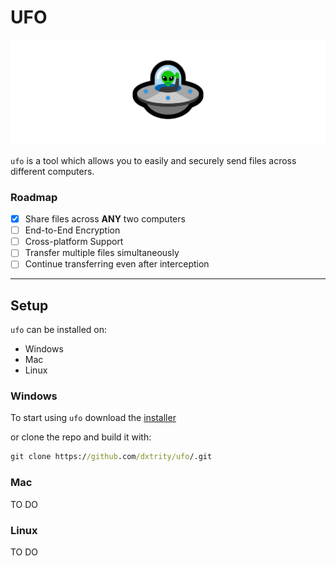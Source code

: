 # UFO

<img src="ufo.png">

`ufo` is a tool which allows you to easily and securely send files across different computers.

### **Roadmap**

- [x] Share files across **ANY** two computers
- [ ] End-to-End Encryption
- [ ] Cross-platform Support
- [ ] Transfer multiple files simultaneously
- [ ] Continue transferring even after interception

***

## **Setup**

``ufo`` can be installed on:
- Windows
- Mac
- Linux

### **Windows**

To start using ``ufo`` download the [installer](https://github.com/dxtrity/ufo)

or clone the repo and build it with:

```cmd
git clone https://github.com/dxtrity/ufo/.git
```

### **Mac**

TO DO

### **Linux**

TO DO